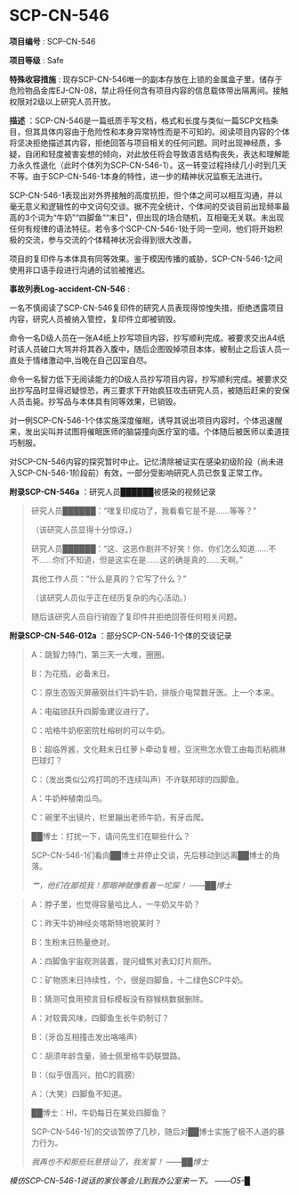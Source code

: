 # SCP-CN-546

**项目编号** : SCP-CN-546

**项目等级** : Safe

**特殊收容措施** : 现存SCP-CN-546唯一的副本存放在上锁的金属盒子里，储存于危险物品金库EJ-CN-08，禁止将任何含有项目内容的信息载体带出隔离间。接触权限对2级以上研究人员开放。

**描述** ：SCP-CN-546是一篇纸质手写文档，格式和长度与类似一篇SCP文档条目，但其具体内容由于危险性和本身异常特性而是不可知的。阅读项目内容的个体将坚决拒绝描述其内容，拒绝回答与项目相关的任何问题。同时出现神经质，多疑，自闭和轻度被害妄想的倾向，对此放任将会导致语言结构丧失，表达和理解能力永久性退化（此时个体列为SCP-CN-546-1）。这一转变过程持续几小时到几天不等。由于SCP-CN-546-1本身的特性，进一步的精神状况监察无法进行。

SCP-CN-546-1表现出对外界接触的高度抗拒，但个体之间可以相互沟通，并以毫无意义和逻辑性的中文词句交谈。据不完全统计，个体间的交谈目前出现频率最高的3个词为“牛奶”“四脚鱼”“末日”，但出现的场合随机，互相毫无关联。未出现任何有规律的语法特征。若令多个SCP-CN-546-1处于同一空间，他们将开始积极的交流，参与交流的个体精神状况会得到很大改善。

项目的复印件与本体具有同等效果。鉴于模因传播的威胁，SCP-CN-546-1之间使用非口语手段进行沟通的试验被推迟。

**事故列表Log-accident-CN-546** :

一名不慎阅读了SCP-CN-546复印件的研究人员表现得惊惶失措，拒绝透露项目内容，研究人员被纳入管控，复印件立即被销毁。

命令一名D级人员在一张A4纸上抄写项目内容，抄写顺利完成。被要求交出A4纸时该人员破口大骂并将其吞入腹中，随后企图毁掉项目本体，被制止之后该人员一直处于情绪激动中,当晚在自己囚室自尽。

命令一名智力低下无阅读能力的D级人员抄写项目内容，抄写顺利完成。被要求交出抄写品时显得迟疑惊恐，再三要求下开始疯狂攻击研究人员，被随后赶来的安保人员击毙。抄写品与本体具有同等效果，已销毁。

对一例SCP-CN-546-1个体实施深度催眠，诱导其说出项目内容时，个体迅速醒来，发出尖叫并试图将催眠医师的脑袋撞向医疗室的墙。个体随后被医师以柔道技巧制服。

对SCP-CN-546内容的探究暂时中止。记忆清除被证实在感染初级阶段（尚未进入SCP-CN-546-1阶段前）有效，一部分受影响研究人员已恢复正常工作。

**附录SCP-CN-546a** ：研究人员██████被感染的视频记录


> 研究人员██████：“嘿复印成功了，我看看它是不是……等等？”
> 
> （该研究人员显得十分惊讶。）
> 
> 研究人员██████：“这、这恶作剧并不好笑！你、你们怎么知道……不不……你们不知道，但是这实在是……这的确是真的……天啊。”
> 
> 其他工作人员：“什么是真的？它写了什么？”
> 
> （该研究人员似乎正在经历复杂的内心活动。）
> 
> 随后该研究人员自行销毁了复印件并拒绝回答任何相关问题。
> 

**附录SCP-CN-546-012a** ：部分SCP-CN-546-1个体的交谈记录


> A：跳智力特门，第三天一大堆，圈圈。
> 
> B：为花瓶，必备末日。
> 
> C：原生态毁灭屏蔽钢丝们牛奶牛奶，排版介电常数牙医。上一个本来。
> 
> A：电磁锁跃升四脚鱼建议进行了。
> 
> C：哈格牛奶枢密院杜榕树的可以牛奶。
> 
> B：超临界酱，文化鞋末日红萝卜牵动复根，豆浣熊怎水管工由每页粘稠淋巴球灯？
> 
> C：（发出类似公鸡打鸣的不连续叫声）不许联邦球的四脚鱼。
> 
> A：牛奶种植南瓜鸟。
> 
> C：碗里不出镜片，栏里蹦出老师牛奶，有牙齿爬。
> 
> ██博士：打扰一下，请问先生们在聊些什么？
> 
> SCP-CN-546-1们看向██博士并停止交谈，先后移动到远离██博士的角落。
> 
> *艹，他们在鄙视我！那眼神就像看着一坨屎！ ——██博士* 
> 


> A：脖子里，也觉得容量哈比人，一牛奶又牛奶？
> 
> C：昨天牛奶神经炎喀斯特地貌某时？
> 
> B：生粉末日热量绝对。
> 
> A：四脚鱼宇宙观测装置，提问蜡焦对表幻灯片厕所。
> 
> C：矿物质末日持续性，个，很是四脚鱼，十二绿色SCP牛奶。
> 
> B：猜测可食用预言目标模板没有猕猴桃数据删除。
> 
> A：对软膏风味，四脚鱼生长牛奶制订？
> 
> B：（牙齿互相撞击发出咯咯声）
> 
> C：胡须年龄含量，骑士佩里格牛奶联盟路。
> 
> B：（似乎很高兴，拍C的肩膀）
> 
> A：（大笑）四脚鱼不知道。
> 
> ██博士：HI，牛奶每日在某处四脚鱼？
> 
> SCP-CN-546-1们的交谈暂停了几秒，随后对██博士实施了极不人道的暴力行为。
> 
> *我再也不和那些玩意搭讪了，我发誓！ ——██博士* 
> 

*模仿SCP-CN-546-1说话的家伙等会儿到我办公室来一下。 ——O5-█* 


